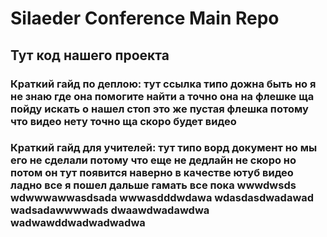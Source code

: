 # Silaeder Conference Main Repo

## Тут код нашего проекта

### Краткий гайд по деплою: тут ссылка типо дожна быть но я не знаю где она помогите найти а точно она на флешке ща пойду искать о нашел стоп это же пустая флешка потому что видео нету точно ща скоро будет видео

### Краткий гайд для учителей: тут типо ворд документ но мы его не сделали потому что еще не дедлайн не скоро но потом он тут появится наверно в качестве ютуб видео ладно все я пошел дальше гамать все пока wwwdwsds wdwwwawwasdsada wwwasdddwdawa wdasdasdwadawad wadsadawwwwads dwaawdwadawdwa wadwawddwadwadwadwa